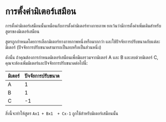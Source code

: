 # การตั้งค่ามิเตอร์เสมือน

การตั้งค่ามิเตอร์เสมือนนั้นเหมือนกับการตั้งค่ามิเตอร์ทางกายภาพ ยกเว้นว่ามีการตั้งค่าเพิ่มเติมสำหรับสูตรของมิเตอร์เสมือน



สูตรถูกกำหนดโดยการเลือกมิเตอร์ทางกายภาพหนึ่งหรือมากกว่า และใช้ปัจจัยการปรับขนาดกับแต่ละมิเตอร์ (ปัจจัยการปรับขนาดสามารถเป็นลบหรือเป็นส่วนหนึ่ง)

ดังนั้น ถ้าคุณต้องการกำหนดมิเตอร์เสมือนเพื่อมีผลรวมจากมิเตอร์ A และ B และลบด้วยมิเตอร์ C, คุณจะต้องเพิ่มมิเตอร์และปัจจัยการปรับขนาดต่อไปนี้:

| มิเตอร์ | ปัจจัยการปรับขนาด |
| ----- | -------------- |
| A     | 1              |
| B     | 1              |
| C     | -1             |

สิ่งนี้จะทำให้สูตร `Ax1 + Bx1  + Cx-1` ถูกใช้สำหรับมิเตอร์เสมือนนั้น